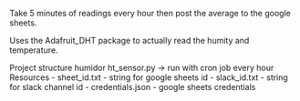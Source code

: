 Take 5 minutes of readings every hour then post the average to the google sheets. 

Uses the Adafruit_DHT package to actually read the humity and temperature. 


Project structure
humidor
    ht_sensor.py -> run with cron job every hour
Resources
    - sheet_id.txt - string for google sheets id
    - slack_id.txt - string for slack channel id
    - credentials.json - google sheets credentials

